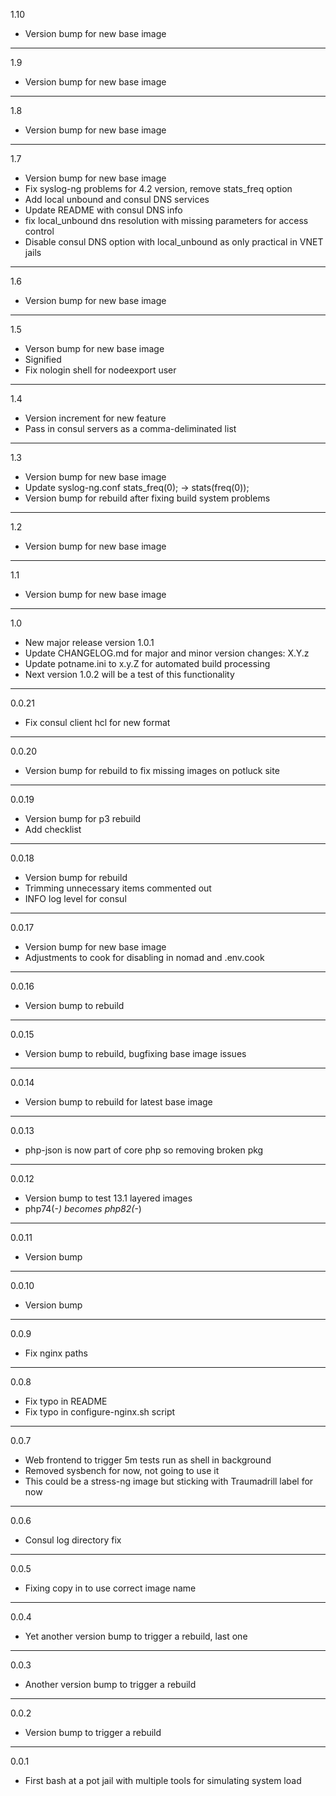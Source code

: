 1.10

* Version bump for new base image

---

1.9

* Version bump for new base image

---

1.8

* Version bump for new base image

---

1.7

* Version bump for new base image
* Fix syslog-ng problems for 4.2 version, remove stats_freq option
* Add local unbound and consul DNS services
* Update README with consul DNS info
* fix local_unbound dns resolution with missing parameters for access control
* Disable consul DNS option with local_unbound as only practical in VNET jails

---

1.6

* Version bump for new base image

---

1.5

* Verson bump for new base image
* Signified
* Fix nologin shell for nodeexport user

---

1.4

* Version increment for new feature
* Pass in consul servers as a comma-deliminated list

---

1.3

* Version bump for new base image
* Update syslog-ng.conf stats_freq(0); -> stats(freq(0));
* Version bump for rebuild after fixing build system problems

---

1.2

* Version bump for new base image

---

1.1

* Version bump for new base image

---

1.0

* New major release version 1.0.1
* Update CHANGELOG.md for major and minor version changes: X.Y.z
* Update potname.ini to x.y.Z for automated build processing
* Next version 1.0.2 will be a test of this functionality

---

0.0.21

* Fix consul client hcl for new format

---

0.0.20

* Version bump for rebuild to fix missing images on potluck site

---

0.0.19

* Version bump for p3 rebuild
* Add checklist

---

0.0.18

* Version bump for rebuild
* Trimming unnecessary items commented out
* INFO log level for consul

---

0.0.17

* Version bump for new base image
* Adjustments to cook for disabling in nomad and .env.cook

---

0.0.16

* Version bump to rebuild

---

0.0.15

* Version bump to rebuild, bugfixing base image issues

---

0.0.14

* Version bump to rebuild for latest base image

---


0.0.13

* php-json is now part of core php so removing broken pkg

---

0.0.12

* Version bump to test 13.1 layered images
* php74(-*) becomes php82(-*)

---

0.0.11

* Version bump

---

0.0.10

* Version bump

---

0.0.9

* Fix nginx paths

---

0.0.8

* Fix typo in README
* Fix typo in configure-nginx.sh script

---

0.0.7

* Web frontend to trigger 5m tests run as shell in background
* Removed sysbench for now, not going to use it
* This could be a stress-ng image but sticking with Traumadrill label for now

---

0.0.6

* Consul log directory fix

---

0.0.5

* Fixing copy in to use correct image name

---

0.0.4

* Yet another version bump to trigger a rebuild, last one

---

0.0.3

* Another version bump to trigger a rebuild

---

0.0.2

* Version bump to trigger a rebuild

---

0.0.1

* First bash at a pot jail with multiple tools for simulating system load
